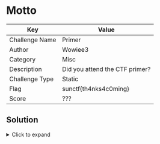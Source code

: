 # Motto

| Key            | Value                          |
|----------------|--------------------------------|
| Challenge Name | Primer                         |
| Author         | Wowiee3                        |
| Category       | Misc                           |
| Description    | Did you attend the CTF primer? |
| Challenge Type | Static                         |
| Flag           | sunctf{th4nks4c0ming}          |
| Score          | ???                            |


## Solution

<details>
<summary>Click to expand</summary>

You will know this if you attended the CTF primer.

</details>
